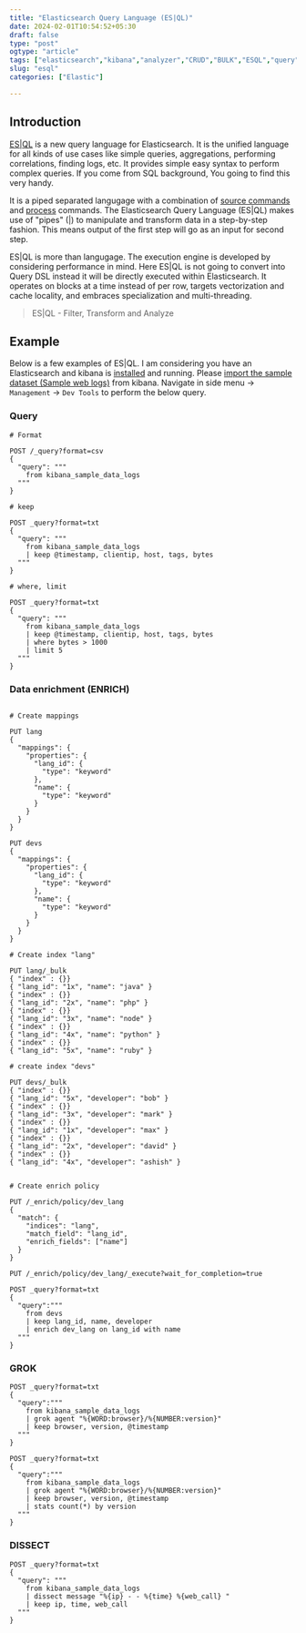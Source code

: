 ```yaml
---
title: "Elasticsearch Query Language (ES|QL)"
date: 2024-02-01T10:54:52+05:30
draft: false
type: "post"
ogtype: "article"
tags: ["elasticsearch","kibana","analyzer","CRUD","BULK","ESQL","query","langugate"]
slug: "esql"
categories: ["Elastic"]

---
```


## Introduction

[ES|QL](https://www.elastic.co/guide/en/elasticsearch/reference/current/esql.html) is a new query language for Elasticsearch. It is the unified language for all kinds of use cases like simple queries, aggregations, performing correlations, finding logs, etc. It provides simple easy syntax to perform complex queries. If you come from SQL background, You going to find this very handy. 

It is a piped separated langugage with a combination of [source commands](https://www.elastic.co/guide/en/elasticsearch/reference/current/esql-commands.html#esql-source-commands) and [process](https://www.elastic.co/guide/en/elasticsearch/reference/current/esql-commands.html#esql-processing-commands) commands. The Elasticsearch Query Language (ES|QL) makes use of "pipes" (|) to manipulate and transform data in a step-by-step fashion. This means output of the first step will go as an input for second step.

ES|QL is more than langugage. The execution engine is developed by considering performance in mind. Here ES|QL is not going to convert into Query DSL instead it will be directly executed within Elasticsearch. It operates on blocks at a time instead of per row, targets vectorization and cache locality, and embraces specialization and multi-threading.

> ES|QL - Filter, Transform and Analyze

## Example

Below is a few examples of ES|QL. I am considering you have an Elasticsearch and kibana is [installed](https://www.elastic.co/search-labs/tutorials/install-elasticsearch) and running. Please [import the sample dataset (Sample web logs)](https://www.elastic.co/guide/en/kibana/current/get-started.html#gs-get-data-into-kibana) from kibana. Navigate in side menu  -> `Management` -> `Dev Tools`  to perform the below query.

### Query

```
# Format

POST /_query?format=csv
{
  "query": """
    from kibana_sample_data_logs
  """
}

# keep

POST _query?format=txt
{
  "query": """
    from kibana_sample_data_logs
    | keep @timestamp, clientip, host, tags, bytes
  """
}

# where, limit

POST _query?format=txt
{
  "query": """
    from kibana_sample_data_logs
    | keep @timestamp, clientip, host, tags, bytes
    | where bytes > 1000
    | limit 5
  """
}

```

### Data enrichment (ENRICH)

```

# Create mappings

PUT lang
{
  "mappings": {
    "properties": {
      "lang_id": {
        "type": "keyword"
      },
      "name": {
        "type": "keyword"
      }
    }
  }
}

PUT devs
{
  "mappings": {
    "properties": {
      "lang_id": {
        "type": "keyword"
      },
      "name": {
        "type": "keyword"
      }
    }
  }
}

# Create index "lang"

PUT lang/_bulk
{ "index" : {}}
{ "lang_id": "1x", "name": "java" }
{ "index" : {}}
{ "lang_id": "2x", "name": "php" }
{ "index" : {}}
{ "lang_id": "3x", "name": "node" }
{ "index" : {}}
{ "lang_id": "4x", "name": "python" }
{ "index" : {}}
{ "lang_id": "5x", "name": "ruby" }

# create index "devs"

PUT devs/_bulk
{ "index" : {}}
{ "lang_id": "5x", "developer": "bob" }
{ "index" : {}}
{ "lang_id": "3x", "developer": "mark" }
{ "index" : {}}
{ "lang_id": "1x", "developer": "max" }
{ "index" : {}}
{ "lang_id": "2x", "developer": "david" }
{ "index" : {}}
{ "lang_id": "4x", "developer": "ashish" }


# Create enrich policy

PUT /_enrich/policy/dev_lang
{
  "match": {
    "indices": "lang",
    "match_field": "lang_id",
    "enrich_fields": ["name"]
  }
}

PUT /_enrich/policy/dev_lang/_execute?wait_for_completion=true

POST _query?format=txt
{
  "query":"""
    from devs
    | keep lang_id, name, developer
    | enrich dev_lang on lang_id with name
  """
}

```


### GROK

```
POST _query?format=txt
{
  "query":"""
    from kibana_sample_data_logs
    | grok agent "%{WORD:browser}/%{NUMBER:version}"
    | keep browser, version, @timestamp
  """
}

POST _query?format=txt
{
  "query":"""
    from kibana_sample_data_logs
    | grok agent "%{WORD:browser}/%{NUMBER:version}"
    | keep browser, version, @timestamp
    | stats count(*) by version
  """
}
```

### DISSECT

```
POST _query?format=txt
{
  "query": """
    from kibana_sample_data_logs 
    | dissect message "%{ip} - - %{time} %{web_call} "
    | keep ip, time, web_call
  """
}
```

